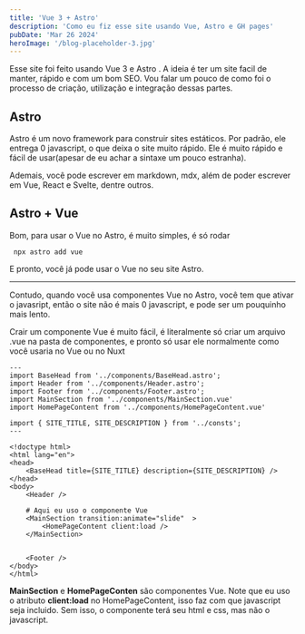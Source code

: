```yaml
---
title: 'Vue 3 + Astro'
description: 'Como eu fiz esse site usando Vue, Astro e GH pages'
pubDate: 'Mar 26 2024'
heroImage: '/blog-placeholder-3.jpg'
---
```


Esse site foi feito usando Vue 3 e Astro . A ideia é ter um site facil de manter, rápido e com um bom SEO.
Vou falar um pouco de como foi o processo de criação, utilização e integração dessas partes.


## Astro

Astro é um novo framework para construir sites estáticos. Por padrão, ele entrega 0 javascript, o que deixa o site muito rápido.
Ele é muito rápido e fácil de usar(apesar de eu achar a sintaxe um pouco estranha). 

Ademais, você pode escrever em markdown, mdx, além de poder escrever em Vue, React e Svelte, dentre outros.


## Astro + Vue

Bom, para usar o Vue no Astro, é muito simples, é só rodar

```
 npx astro add vue 
```

E pronto, você já pode usar o Vue no seu site Astro.

---
Contudo, quando você usa componentes Vue no Astro, você tem que ativar o javasript, então o site não é mais 0
javascript, e pode ser um pouquinho mais lento.

Crair um componente Vue é muito fácil, é literalmente só criar um arquivo .vue na pasta de componentes, e
pronto só usar ele normalmente como você usaria no Vue ou no Nuxt


```vue
---
import BaseHead from '../components/BaseHead.astro';
import Header from '../components/Header.astro';
import Footer from '../components/Footer.astro';
import MainSection from '../components/MainSection.vue'
import HomePageContent from '../components/HomePageContent.vue'

import { SITE_TITLE, SITE_DESCRIPTION } from '../consts';
---

<!doctype html>
<html lang="en">
<head>
    <BaseHead title={SITE_TITLE} description={SITE_DESCRIPTION} />
</head>
<body>
    <Header />
    
    # Aqui eu uso o componente Vue
    <MainSection transition:animate="slide"  >
        <HomePageContent client:load />
    </MainSection>
    
    
    <Footer />
</body>
</html>

```

**MainSection** e **HomePageConten** são componentes Vue.
Note que eu uso o atributo **client:load** no HomePageContent, 
isso faz com que javascript seja incluido. Sem isso, o componente terá seu html e css, mas não o javascript.